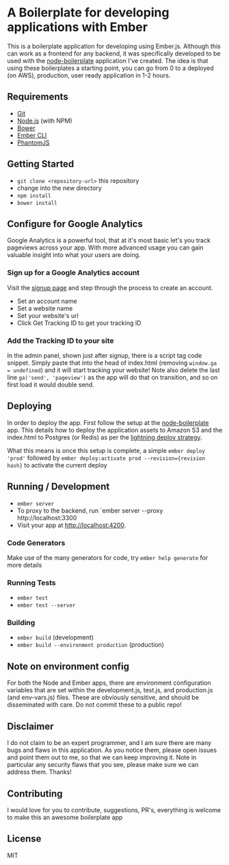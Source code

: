 # A Boilerplate for developing applications with Ember

This is a boilerplate application for developing using Ember.js. Although this can work as a frontend for any backend, it was specifically developed to be used with the [node-boilerplate](https://github.com/JakeDluhy/node-boilerplate) application I've created. The idea is that using these boilerplates a starting point, you can go from 0 to a deployed (on AWS), production, user ready application in 1-2 hours.

## Requirements

* [Git](http://git-scm.com/)
* [Node.js](http://nodejs.org/) (with NPM)
* [Bower](http://bower.io/)
* [Ember CLI](http://www.ember-cli.com/)
* [PhantomJS](http://phantomjs.org/)

## Getting Started

* `git clone <repository-url>` this repository
* change into the new directory
* `npm install`
* `bower install`

## Configure for Google Analytics

Google Analytics is a powerful tool, that at it's most basic let's you track pageviews across your app. With more advanced usage you can gain valuable insight into what your users are doing.

### Sign up for a Google Analytics account

Visit the [signup page](https://analytics.google.com/analytics/) and step through the process to create an account.
* Set an account name
* Set a website name
* Set your website's url
* Click Get Tracking ID to get your tracking ID

### Add the Tracking ID to your site

In the admin panel, shown just after signup, there is a script tag code snippet. Simply paste that into the head of index.html (removing `window.ga = undefined`) and it will start tracking your website! Note also delete the last line `ga('send', 'pageview')` as the app will do that on transition, and so on first load it would double send.

## Deploying

In order to deploy the app. First follow the setup at the [node-boilerplate](https://github.com/JakeDluhy/node-boilerplate) app. This details how to deploy the application assets to Amazon S3 and the index.html to Postgres (or Redis) as per the [lightning deploy strategy]().

What this means is once this setup is complete, a simple `ember deploy 'prod'` followed by `ember deploy:activate prod --revision={revision hash}` to activate the current deploy

## Running / Development

* `ember server`
* To proxy to the backend, run `ember server --proxy http://localhost:3300
* Visit your app at [http://localhost:4200](http://localhost:4200).

### Code Generators

Make use of the many generators for code, try `ember help generate` for more details

### Running Tests

* `ember test`
* `ember test --server`

### Building

* `ember build` (development)
* `ember build --environment production` (production)

## Note on environment config

For both the Node and Ember apps, there are environment configuration variables that are set within the development.js, test.js, and production.js (and env-vars.js) files. These are obviously sensitive, and should be disseminated with care. Do not commit these to a public repo!

## Disclaimer

I do not claim to be an expert programmer, and I am sure there are many bugs and flaws in this application. As you notice them, please open issues and point them out to me, so that we can keep improving it. Note in particular any security flaws that you see, please make sure we can address them. Thanks!

## Contributing

I would love for you to contribute, suggestions, PR's, everything is welcome to make this an awesome boilerplate app

## License

MIT
